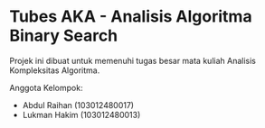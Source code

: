 # Tubes AKA - Analisis Algoritma Binary Search

Projek ini dibuat untuk memenuhi tugas besar mata kuliah Analisis
Kompleksitas Algoritma.

Anggota Kelompok:
- Abdul Raihan (103012480017)
- Lukman Hakim (103012480013)
